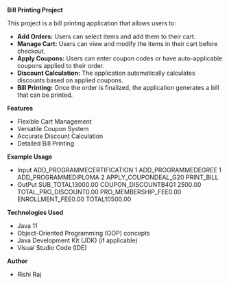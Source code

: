**Bill Printing Project**

This project is a bill printing application that allows users to:

* **Add Orders:** Users can select items and add them to their cart.
* **Manage Cart:** Users can view and modify the items in their cart before checkout.
* **Apply Coupons:** Users can enter coupon codes or have auto-applicable coupons applied to their order.
* **Discount Calculation:** The application automatically calculates discounts based on applied coupons.
* **Bill Printing:** Once the order is finalized, the application generates a bill that can be printed.

**Features**
* Flexible Cart Management
* Versatile Coupon System
* Accurate Discount Calculation
* Detailed Bill Printing

**Example Usage**
* Input
ADD_PROGRAMMECERTIFICATION 1
ADD_PROGRAMMEDEGREE 1 
ADD_PROGRAMMEDIPLOMA 2
APPLY_COUPONDEAL_G20
PRINT_BILL	
* OutPut
SUB_TOTAL13000.00
COUPON_DISCOUNTB4G1 2500.00
TOTAL_PRO_DISCOUNT0.00
PRO_MEMBERSHIP_FEE0.00
ENROLLMENT_FEE0.00
TOTAL10500.00

**Technologies Used**
* Java 11
* Object-Oriented Programming (OOP) concepts
* Java Development Kit (JDK) (if applicable)
* Visual Studio Code (IDE)

**Author**

* Rishi Raj
